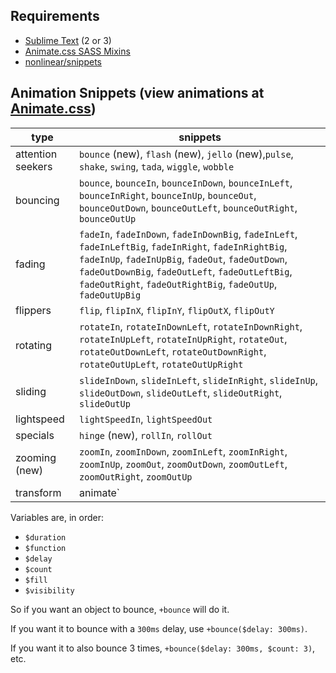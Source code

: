 ## Requirements
- [Sublime Text](http://www.sublimetext.com) (2 or 3)
- [Animate.css SASS Mixins](https://github.com/geoffgraham/animate.scss)
- [nonlinear/snippets](https://github.com/nonlinear/snippets/)

## Animation Snippets (view animations at [Animate.css](https://daneden.github.io/animate.css/))

|type|snippets|
|---|---|
|attention seekers|`bounce` (new), `flash` (new), `jello` (new),`pulse`, `shake`, `swing`, `tada`, `wiggle`, `wobble`|
|bouncing|`bounce`, `bounceIn`, `bounceInDown`, `bounceInLeft`, `bounceInRight`, `bounceInUp`, `bounceOut`, `bounceOutDown`, `bounceOutLeft`, `bounceOutRight`, `bounceOutUp`|
|fading|`fadeIn`, `fadeInDown`, `fadeInDownBig`, `fadeInLeft`, `fadeInLeftBig`, `fadeInRight`, `fadeInRightBig`, `fadeInUp`, `fadeInUpBig`, `fadeOut`, `fadeOutDown`, `fadeOutDownBig`, `fadeOutLeft`, `fadeOutLeftBig`, `fadeOutRight`, `fadeOutRightBig`, `fadeOutUp`, `fadeOutUpBig`|
|flippers|`flip`, `flipInX`, `flipInY`, `flipOutX`, `flipOutY`|
|rotating|`rotateIn`, `rotateInDownLeft`, `rotateInDownRight`, `rotateInUpLeft`, `rotateInUpRight`, `rotateOut`, `rotateOutDownLeft`, `rotateOutDownRight`, `rotateOutUpLeft`, `rotateOutUpRight`|
|sliding|`slideInDown`, `slideInLeft`, `slideInRight`, `slideInUp`, `slideOutDown`, `slideOutLeft`, `slideOutRight`, `slideOutUp`|
|lightspeed|`lightSpeedIn`, `lightSpeedOut`|
|specials|`hinge` (new), `rollIn`, `rollOut`|
|zooming (new)|`zoomIn`, `zoomInDown`, `zoomInLeft`, `zoomInRight`, `zoomInUp`, `zoomOut`, `zoomOutDown`, `zoomOutLeft`, `zoomOutRight`, `zoomOutUp`|
|transform|animate`|`rotate`|`scale`|`skew`|`translate-01`(normal or 3D)|`variables`|

Variables are, in order:

- `$duration`
- `$function`
- `$delay`
- `$count`
- `$fill`
- `$visibility`

So if you want an object to bounce, `+bounce` will do it.

If you want it to bounce with a `300ms` delay, use `+bounce($delay: 300ms)`.

If you want it to also bounce 3 times, `+bounce($delay: 300ms, $count: 3)`, etc.

